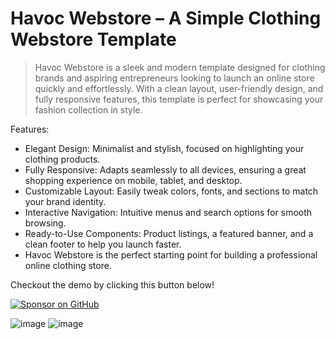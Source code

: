 # Havoc Webstore – A Simple Clothing Webstore Template

> Havoc Webstore is a sleek and modern template designed for clothing brands and aspiring entrepreneurs looking to launch an online store quickly and effortlessly. With a clean layout, user-friendly design, and fully responsive features, this template is perfect for showcasing your fashion collection in style.

Features:
- Elegant Design: Minimalist and stylish, focused on highlighting your clothing products.
- Fully Responsive: Adapts seamlessly to all devices, ensuring a great shopping experience on mobile, tablet, and desktop.
- Customizable Layout: Easily tweak colors, fonts, and sections to match your brand identity.
- Interactive Navigation: Intuitive menus and search options for smooth browsing.
- Ready-to-Use Components: Product listings, a featured banner, and a clean footer to help you launch faster.
- Havoc Webstore is the perfect starting point for building a professional online clothing store. 

Checkout the demo by clicking this button below!

[![Sponsor on GitHub](https://dabuttonfactory.com/button.png?t=DEMO&f=Overlock-Bold&ts=26&tc=fff&hp=1000&vp=20&c=11&bgt=unicolored&bgc=15d798)](https://xkyrage.github.io/Havoc_Webstore/)

![image](https://github.com/user-attachments/assets/fa09bcf0-317b-4b45-b50d-6cb5841c7778)
![image](https://github.com/user-attachments/assets/c87c249d-5051-4032-bf20-f1d2d35c68f4)
